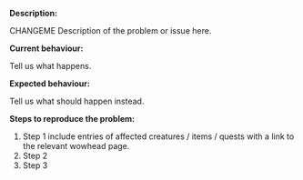 <!--- (**********************************)
      (** Fill in the following fields **)
      (**********************************) --->

**Description:**

CHANGEME Description of the problem or issue here.

**Current behaviour:**

Tell us what happens.

**Expected behaviour:**

Tell us what should happen instead.

**Steps to reproduce the problem:**

1. Step 1 include entries of affected creatures / items / quests with a link to the relevant wowhead page.  
2. Step 2
3. Step 3
